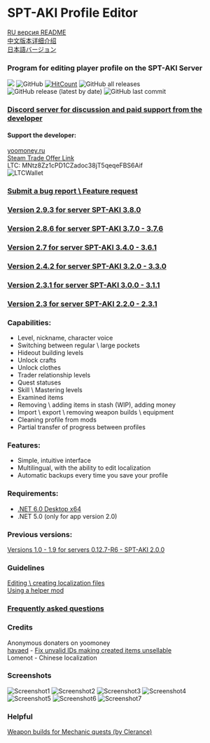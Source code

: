 # SPT-AKI Profile Editor 
[RU версия README](README.md)\
[中文版本详细介绍](CHREADME.md)\
[日本語バージョン](JPREADME.md)
### Program for editing player profile on the SPT-AKI Server
<a href="https://github.com/SkiTles55/SPT-AKI-Profile-Editor/releases/latest"><img src="https://img.shields.io/github/v/release/SkiTles55/SPT-AKI-Profile-Editor"></a>
  ![GitHub](https://img.shields.io/github/license/SkiTles55/SPT-AKI-Profile-Editor)
  [![HitCount](http://hits.dwyl.com/SkiTles55/SPT-AKI-Profile-Editor.svg?style=flat-square)](http://hits.dwyl.com/SkiTles55/SPT-AKI-Profile-Editor)
  ![GitHub all releases](https://img.shields.io/github/downloads/SkiTles55/SPT-AKI-Profile-Editor/total)
  ![GitHub release (latest by date)](https://img.shields.io/github/downloads/SkiTles55/SPT-AKI-Profile-Editor/latest/total)
  ![GitHub last commit](https://img.shields.io/github/last-commit/SkiTles55/SPT-AKI-Profile-Editor)
  
### [Discord server for discussion and paid support from the developer](https://discord.gg/NTwSA4AfRP)

#### Support the developer:
[yoomoney.ru](https://yoomoney.ru/to/410015658095326)\
[Steam Trade Offer Link](https://steamcommunity.com/tradeoffer/new/?partner=350485380%26token=zCrhUwxR)\
LTC: MNtz8Zz1cPD1CZadoc38jT5qeqeFBS6Aif\
![LTCWallet](SPT-AKI%20Profile%20Editor/Resources/Images/ltcWallet.png?raw=true)

### [Submit a bug report \ Feature request](https://github.com/SkiTles55/SPT-AKI-Profile-Editor/issues/new/choose)

### [Version 2.9.3 for server SPT-AKI 3.8.0](https://github.com/SkiTles55/SPT-AKI-Profile-Editor/releases/tag/2.9.3)
### [Version 2.8.6 for server SPT-AKI 3.7.0 - 3.7.6](https://github.com/SkiTles55/SPT-AKI-Profile-Editor/releases/tag/2.8.6)
### [Version 2.7 for server SPT-AKI 3.4.0 - 3.6.1](https://github.com/SkiTles55/SPT-AKI-Profile-Editor/releases/tag/2.7)
### [Version 2.4.2 for server SPT-AKI 3.2.0 - 3.3.0](https://github.com/SkiTles55/SPT-AKI-Profile-Editor/releases/tag/2.4.2)
### [Version 2.3.1 for server SPT-AKI 3.0.0 - 3.1.1](https://github.com/SkiTles55/SPT-AKI-Profile-Editor/releases/tag/2.3.1)
### [Version 2.3 for server SPT-AKI 2.2.0 - 2.3.1](https://github.com/SkiTles55/SPT-AKI-Profile-Editor/releases/tag/2.3)

### Capabilities:
* Level, nickname, character voice  
* Switching between regular \ large pockets  
* Hideout building levels  
* Unlock crafts
* Unlock clothes
* Trader relationship levels  
* Quest statuses  
* Skill \ Mastering levels  
* Examined items  
* Removing \ adding items in stash (WIP), adding money 
* Import \ export \ removing weapon builds \ equipment
* Cleaning profile from mods
* Partial transfer of progress between profiles

### Features:  
* Simple, intuitive interface  
* Multilingual, with the ability to edit localization  
* Automatic backups every time you save your profile

### Requirements:
* [.NET 6.0 Desktop x64](https://dotnet.microsoft.com/en-us/download/dotnet/thank-you/runtime-desktop-6.0.4-windows-x64-installer)
* .NET 5.0 (only for app version 2.0)

### Previous versions:
[Versions 1.0 - 1.9 for servers 0.12.7-R6 - SPT-AKI 2.0.0](https://github.com/SkiTles55/SP-EFT-ProfileEditor#readme)

### Guidelines
[Editing \ creating localization files](/Guidelines/LocalizationsENG.md)\
[Using a helper mod](/Guidelines/ModHelperENG.md)

### [Frequently asked questions](ENGFAQ.md)

### Credits 
Anonymous donaters on yoomoney\
[havaed](https://github.com/havaed) - [Fix unvalid IDs making created items unsellable](https://github.com/SkiTles55/SPT-AKI-Profile-Editor/pull/68)\
Lomenot - Chinese localization 

### Screenshots
![Screenshot1](/screenshots/1EN.PNG?raw=true)
![Screenshot2](/screenshots/2EN.PNG?raw=true)
![Screenshot3](/screenshots/3EN.PNG?raw=true)
![Screenshot4](/screenshots/4EN.PNG?raw=true)
![Screenshot5](/screenshots/5EN.PNG?raw=true)
![Screenshot6](/screenshots/6EN.PNG?raw=true)
![Screenshot7](/screenshots/7EN.PNG?raw=true)

### Helpful
[Weapon builds for Mechanic quests (by Clerance)](https://hub.sp-tarkov.com/files/file/1310-gunsmith-presets-updated/)
